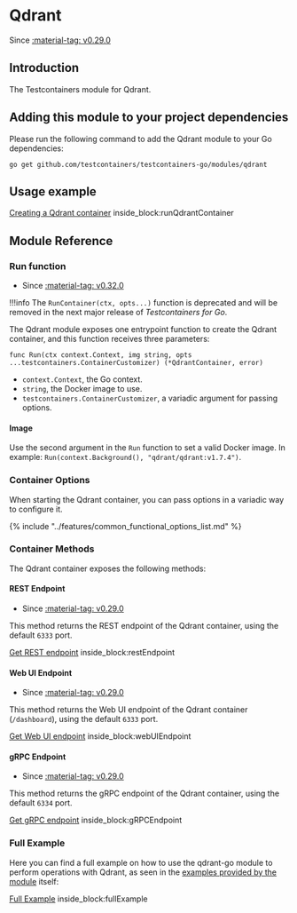# Qdrant

Since <a href="https://github.com/testcontainers/testcontainers-go/releases/tag/v0.29.0"><span class="tc-version">:material-tag: v0.29.0</span></a>

## Introduction

The Testcontainers module for Qdrant.

## Adding this module to your project dependencies

Please run the following command to add the Qdrant module to your Go dependencies:

```
go get github.com/testcontainers/testcontainers-go/modules/qdrant
```

## Usage example

<!--codeinclude-->
[Creating a Qdrant container](../../modules/qdrant/examples_test.go) inside_block:runQdrantContainer
<!--/codeinclude-->

## Module Reference

### Run function

- Since <a href="https://github.com/testcontainers/testcontainers-go/releases/tag/v0.32.0"><span class="tc-version">:material-tag: v0.32.0</span></a>

!!!info
    The `RunContainer(ctx, opts...)` function is deprecated and will be removed in the next major release of _Testcontainers for Go_.

The Qdrant module exposes one entrypoint function to create the Qdrant container, and this function receives three parameters:

```golang
func Run(ctx context.Context, img string, opts ...testcontainers.ContainerCustomizer) (*QdrantContainer, error)
```

- `context.Context`, the Go context.
- `string`, the Docker image to use.
- `testcontainers.ContainerCustomizer`, a variadic argument for passing options.

#### Image

Use the second argument in the `Run` function to set a valid Docker image.
In example: `Run(context.Background(), "qdrant/qdrant:v1.7.4")`.

### Container Options

When starting the Qdrant container, you can pass options in a variadic way to configure it.

{% include "../features/common_functional_options_list.md" %}

### Container Methods

The Qdrant container exposes the following methods:

#### REST Endpoint

- Since <a href="https://github.com/testcontainers/testcontainers-go/releases/tag/v0.29.0"><span class="tc-version">:material-tag: v0.29.0</span></a>

This method returns the REST endpoint of the Qdrant container, using the default `6333` port.

<!--codeinclude-->
[Get REST endpoint](../../modules/qdrant/qdrant_test.go) inside_block:restEndpoint
<!--/codeinclude-->

#### Web UI Endpoint

- Since <a href="https://github.com/testcontainers/testcontainers-go/releases/tag/v0.29.0"><span class="tc-version">:material-tag: v0.29.0</span></a>

This method returns the Web UI endpoint of the Qdrant container (`/dashboard`), using the default `6333` port.

<!--codeinclude-->
[Get Web UI endpoint](../../modules/qdrant/qdrant_test.go) inside_block:webUIEndpoint
<!--/codeinclude-->

#### gRPC Endpoint

- Since <a href="https://github.com/testcontainers/testcontainers-go/releases/tag/v0.29.0"><span class="tc-version">:material-tag: v0.29.0</span></a>

This method returns the gRPC endpoint of the Qdrant container, using the default `6334` port.

<!--codeinclude-->
[Get gRPC endpoint](../../modules/qdrant/qdrant_test.go) inside_block:gRPCEndpoint
<!--/codeinclude-->

### Full Example

Here you can find a full example on how to use the qdrant-go module to perform operations with Qdrant, as seen in the [examples provided by the module](https://github.com/qdrant/go-client/blob/76db566382ed656a920fa273db1a58eec2417dcd/examples/main.go#L1) itself:

<!--codeinclude-->
[Full Example](../../modules/qdrant/examples_test.go) inside_block:fullExample
<!--/codeinclude-->